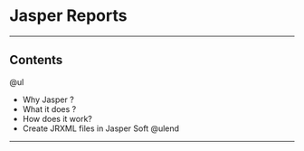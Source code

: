 [comment]: <> (https://gitpitch.com/willstobo/spps-brownbags/master?p=jasper-reports)
# Jasper Reports
---
## Contents
@ul
- Why Jasper ?
- What it does ?
- How does it work?
- Create JRXML files in Jasper Soft
@ulend
---

